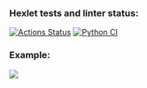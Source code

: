 ### Hexlet tests and linter status:
[![Actions Status](https://github.com/AlloKuz/python-project-50/actions/workflows/hexlet-check.yml/badge.svg)](https://github.com/AlloKuz/python-project-50/actions)
[![Python CI](https://github.com/AlloKuz/python-project-50/actions/workflows/build.yaml/badge.svg)](https://github.com/AlloKuz/python-project-50/actions/workflows/build.yaml)

### Example:


<a href="https://asciinema.org/a/NBtm2YCBHJHmPN14D9nLHdIY6" target="_blank"><img src="https://asciinema.org/a/NBtm2YCBHJHmPN14D9nLHdIY6.svg" /></a>